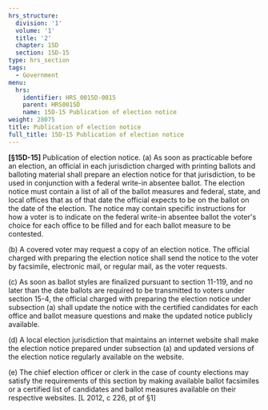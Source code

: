```yaml
---
hrs_structure:
  division: '1'
  volume: '1'
  title: '2'
  chapter: 15D
  section: 15D-15
type: hrs_section
tags:
  - Government
menu:
  hrs:
    identifier: HRS_0015D-0015
    parent: HRS0015D
    name: 15D-15 Publication of election notice
weight: 28075
title: Publication of election notice
full_title: 15D-15 Publication of election notice
---
```

**[§15D-**<a>**15]**</a> Publication of election notice. (a) As soon as practicable before an election, an official in each jurisdiction charged with printing ballots and balloting material shall prepare an election notice for that jurisdiction, to be used in conjunction with a federal write-in absentee ballot. The election notice must contain a list of all of the ballot measures and federal, state, and local offices that as of that date the official expects to be on the ballot on the date of the election. The notice may contain specific instructions for how a voter is to indicate on the federal write-in absentee ballot the voter's choice for each office to be filled and for each ballot measure to be contested.

(b) A covered voter may request a copy of an election notice. The official charged with preparing the election notice shall send the notice to the voter by facsimile, electronic mail, or regular mail, as the voter requests.

(c) As soon as ballot styles are finalized pursuant to section 11-119, and no later than the date ballots are required to be transmitted to voters under section 15-4, the official charged with preparing the election notice under subsection (a) shall update the notice with the certified candidates for each office and ballot measure questions and make the updated notice publicly available.

(d) A local election jurisdiction that maintains an internet website shall make the election notice prepared under subsection (a) and updated versions of the election notice regularly available on the website.

(e) The chief election officer or clerk in the case of county elections may satisfy the requirements of this section by making available ballot facsimiles or a certified list of candidates and ballot measures available on their respective websites. [L 2012, c 226, pt of §1]